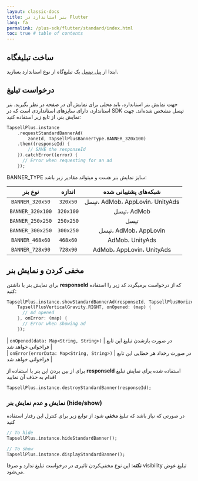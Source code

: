 ```yaml
---
layout: classic-docs
title: بنر استاندارد در Flutter
lang: fa
permalink: /plus-sdk/flutter/standard/index.html
toc: true # table of contents
---
```


## ساخت تبلیغگاه
ابتدا از [پنل تپسل](https://dashboard.tapsell.ir/) یک تبلیغ‌گاه از نوع استاندارد بسازید.

## درخواست تبلیغ
جهت نمایش بنر استاندارد، باید محلی برای نمایش آن در صفحه در نظر بگیرید. بنر استاندارد، دارای سایزهای استانداردی است که در SDK تپسل مشخص شده‌اند. جهت نمایش بنر، از تابع زیر استفاده کنید:


```dart
TapsellPlus.instance
    .requestStandardBannerAd(
        zoneId, TapsellPlusBannerType.BANNER_320x100)
    .then((responseId) {
        // SAVE the responseId
    }).catchError((error) {
      // Error when requesting for an ad
    });
```

BANNER_TYPE سایز نمایش بنر هست و میتواند مقادیر زیر باشد:

|نوع بنر|اندازه|شبکه‌های پشتیبانی شده|
|:----------------:|:-------------:|:------------------:|
| `BANNER_320x50` | `320x50` |       تپسل، AdMob، AppLovin، UnityAds    |
| `BANNER_320x100` | `320x100` |      تپسل، AdMob    |
| `BANNER_250x250` | `250x250` |    تپسل  |
| `BANNER_300x250` | `300x250` |   تپسل، AdMob، AppLovin |
| `BANNER_468x60` | `468x60` |      AdMob، UnityAds   |
| `BANNER_728x90` | `728x90` |     AdMob، AppLovin، UnityAds |


## مخفی کردن و نمایش بنر
برای نمایش بنر با داشتن **responseId** که از درخواست برمیگردد کد زیر را استفاده کنید:

```dart
TapsellPlus.instance.showStandardBannerAd(responseId, TapsellPlusHorizontalGravity.TOP, 
    TapsellPlusVerticalGravity.RIGHT, onOpened: (map) {
      // Ad opened
    }, onError: (map) {
      // Error when showing ad
    });
```

| `onOpened(data: Map<String, String>)` | در صورت بازشدن تبلیغ این تابع فراخوانی خواهد شد |  
| `onError(errorData: Map<String, String>)` | در صورت رخداد هر خطایی این تابع فراخوانی خواهد شد |  

برای از بین بردن این بنر با استفاده از **responseId** استفاده شده برای نمایش تبلیغ اقدام به حذف آن نمایید

```dart
TapsellPlus.instance.destroyStandardBanner(responseId);
```

### نمایش و عدم نمایش بنر (hide/show)

در صورتی که نیاز باشد که تبلیغ **مخفی** شود از توابع زیر برای کنترل این رفتار استفاده کنید

```dart
// To hide
TapsellPlus.instance.hideStandardBanner();

// To show
TapsellPlus.instance.displayStandardBanner();
```

**نکته**: این نوع مخفی‌کردن تاثیری در درخواست تبلیغ ندارد و صرفا visibility تبلیغ عوض می‌شود.